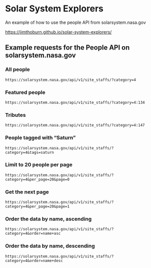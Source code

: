 # Solar System Explorers
An example of how to use the people API from solarsystem.nasa.gov

https://jimthoburn.github.io/solar-system-explorers/

## Example requests for the People API on solarsystem.nasa.gov

### All people
```https://solarsystem.nasa.gov/api/v1/site_staffs/?category=4```

### Featured people
```https://solarsystem.nasa.gov/api/v1/site_staffs/?category=4:134```

### Tributes
```https://solarsystem.nasa.gov/api/v1/site_staffs/?category=4:147```

### People tagged with “Saturn”
```https://solarsystem.nasa.gov/api/v1/site_staffs/?category=4&tags=saturn```

### Limit to 20 people per page
```https://solarsystem.nasa.gov/api/v1/site_staffs/?category=4&per_page=20&page=0```

### Get the next page
```https://solarsystem.nasa.gov/api/v1/site_staffs/?category=4&per_page=20&page=1```

### Order the data by name, ascending
```https://solarsystem.nasa.gov/api/v1/site_staffs/?category=4&order=name+asc```

### Order the data by name, descending
```https://solarsystem.nasa.gov/api/v1/site_staffs/?category=4&order=name+desc```
